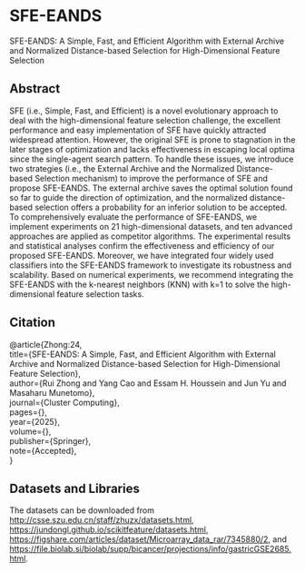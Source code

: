 # SFE-EANDS  
SFE-EANDS: A Simple, Fast, and Efficient Algorithm with External Archive and Normalized Distance-based Selection for High-Dimensional Feature Selection  

## Abstract
SFE (i.e., Simple, Fast, and Efficient) is a novel evolutionary approach to deal with the high-dimensional feature selection challenge, the excellent performance and easy implementation of SFE have quickly attracted widespread attention. However, the original SFE is prone to stagnation in the later stages of optimization and lacks effectiveness in escaping local optima since the single-agent search pattern. To handle these issues, we introduce two strategies (i.e., the External Archive and the Normalized Distance-based Selection mechanism) to improve the performance of SFE and propose SFE-EANDS. The external archive saves the optimal solution found so far to guide the direction of optimization, and the normalized distance-based selection offers a probability for an inferior solution to be accepted. To comprehensively evaluate the performance of SFE-EANDS, we implement experiments on 21 high-dimensional datasets, and ten advanced approaches are applied as competitor algorithms. The experimental results and statistical analyses confirm the effectiveness and efficiency of our proposed SFE-EANDS. Moreover, we have integrated four widely used classifiers into the SFE-EANDS framework to investigate its robustness and scalability. Based on numerical experiments, we recommend integrating the SFE-EANDS with the k-nearest neighbors (KNN) with k=1 to solve the high-dimensional feature selection tasks.  

## Citation
@article{Zhong:24,  
  title={SFE-EANDS: A Simple, Fast, and Efficient Algorithm with External Archive and Normalized Distance-based Selection for High-Dimensional Feature Selection},  
  author={Rui Zhong and Yang Cao and Essam H. Houssein and Jun Yu and Masaharu Munetomo},  
  journal={Cluster Computing},  
  pages={},  
  year={2025},  
  volume={},  
  publisher={Springer},  
  note={Accepted},  
}

## Datasets and Libraries
The datasets can be downloaded from http://csse.szu.edu.cn/staff/zhuzx/datasets.html, https://jundongl.github.io/scikitfeature/datasets.html, https://figshare.com/articles/dataset/Microarray_data_rar/7345880/2, and https://file.biolab.si/biolab/supp/bicancer/projections/info/gastricGSE2685.html.
